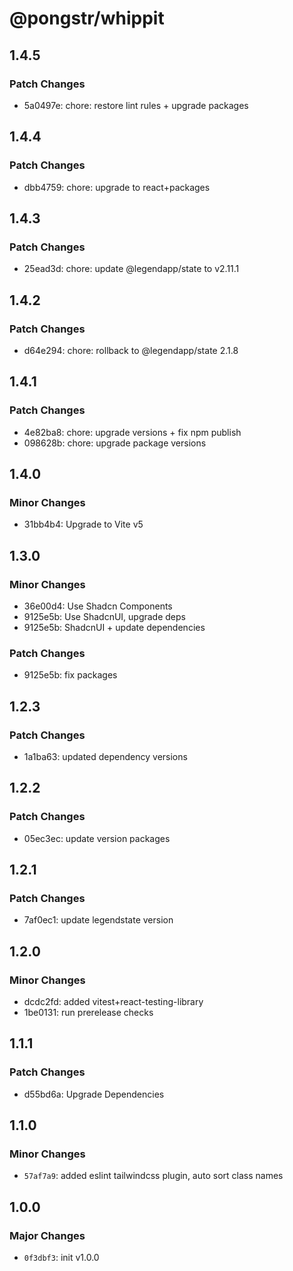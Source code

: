 # @pongstr/whippit

## 1.4.5

### Patch Changes

- 5a0497e: chore: restore lint rules + upgrade packages

## 1.4.4

### Patch Changes

- dbb4759: chore: upgrade to react+packages

## 1.4.3

### Patch Changes

- 25ead3d: chore: update @legendapp/state to v2.11.1

## 1.4.2

### Patch Changes

- d64e294: chore: rollback to @legendapp/state 2.1.8

## 1.4.1

### Patch Changes

- 4e82ba8: chore: upgrade versions + fix npm publish
- 098628b: chore: upgrade package versions

## 1.4.0

### Minor Changes

- 31bb4b4: Upgrade to Vite v5

## 1.3.0

### Minor Changes

- 36e00d4: Use Shadcn Components
- 9125e5b: Use ShadcnUI, upgrade deps
- 9125e5b: ShadcnUI + update dependencies

### Patch Changes

- 9125e5b: fix packages

## 1.2.3

### Patch Changes

- 1a1ba63: updated dependency versions

## 1.2.2

### Patch Changes

- 05ec3ec: update version packages

## 1.2.1

### Patch Changes

- 7af0ec1: update legendstate version

## 1.2.0

### Minor Changes

- dcdc2fd: added vitest+react-testing-library
- 1be0131: run prerelease checks

## 1.1.1

### Patch Changes

- d55bd6a: Upgrade Dependencies

## 1.1.0

### Minor Changes

- `57af7a9`: added eslint tailwindcss plugin, auto sort class names

## 1.0.0

### Major Changes

- `0f3dbf3`: init v1.0.0
